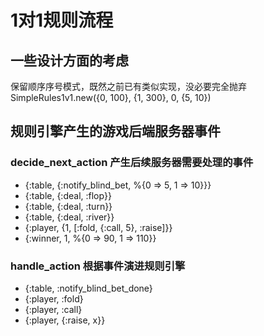# 1对1规则流程

## 一些设计方面的考虑
保留顺序序号模式，既然之前已有类似实现，没必要完全抛弃
SimpleRules1v1.new({0, 100}, {1, 300}, 0, {5, 10})

## 规则引擎产生的游戏后端服务器事件

### decide_next_action 产生后续服务器需要处理的事件
- {:table, {:notify_blind_bet, %{0 => 5, 1 => 10}}}
- {:table, {:deal, :flop}}
- {:table, {:deal, :turn}}
- {:table, {:deal, :river}}
- {:player, {1, [:fold, {:call, 5}, :raise]}}
- {:winner, 1, %{0 => 90, 1 => 110}}

### handle_action 根据事件演进规则引擎
- {:table, :notify_blind_bet_done}
- {:player, :fold}
- {:player, :call}
- {:player, {:raise, x}}

